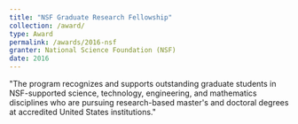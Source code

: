 ```yaml
---
title: "NSF Graduate Research Fellowship"
collection: /award/
type: Award
permalink: /awards/2016-nsf
granter: National Science Foundation (NSF)
date: 2016
---
```


"The program recognizes and supports outstanding graduate students in NSF-supported science, technology, engineering, and mathematics disciplines who are pursuing research-based master's and doctoral degrees at accredited United States institutions."
